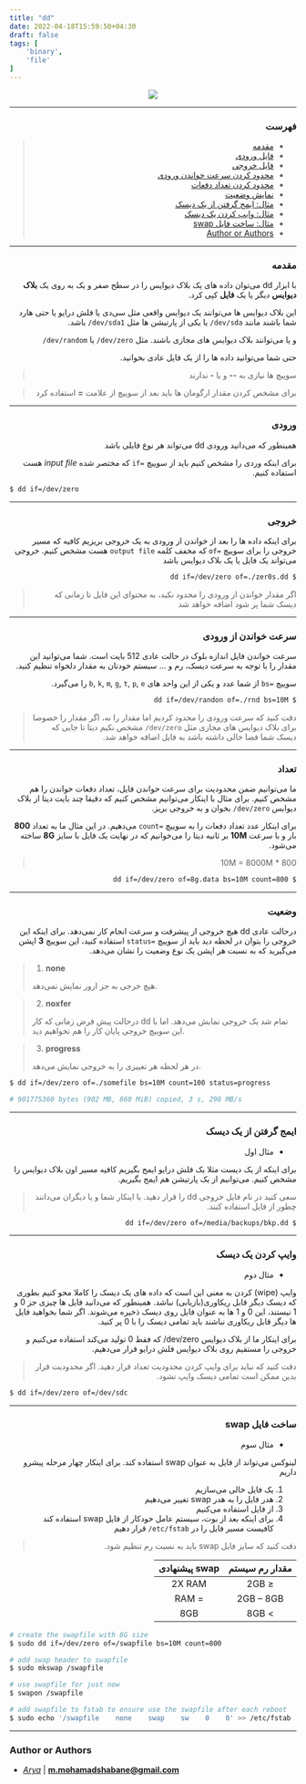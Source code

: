 ```yaml
---
title: "dd"
date: 2022-04-18T15:59:50+04:30
draft: false
tags: [
    'binary',
    'file'
]
---
```


<div style="text-align: center">
  <img src='dd.jpg'>
</div>

---

<div dir='rtl'>

### فهرست

> - [مقدمه](#مقدمه)
> - [فایل ورودی](#ورودی)
> - [فایل خروجی](#خروجی)
> - [محدود کردن سرعت خواندن ورودی](#سرعت-خواندن-از-ورودی)
> - [محدود کردن تعداد دفعات](#تعداد)
> - [نمایش وضعیت](#وضعیت)
> - [مثال:‌ ایمج گرفتن از یک دیسک](#ایمج-گرفتن-از-یک-دیسک)
> - [مثال: وایپ کردن یک دیسک](#وایپ-کردن-یک-دیسک)
> - [مثال: ساخت فایل swap](#ساخت-فایل-swap)
> - [Author or Authors](#author-or-authors)

---

### مقدمه

با ابزار
dd
می‌توان داده های یک بلاک دیوایس را در سطح صفر و یک به روی یک **بلاک دیوایس** دیگر یا یک **فایل** کپی کرد.

این بلاک دیوایس ها می‌توانند یک دیوایس واقعی مثل سی‌دی یا فلش درایو یا حتی هارد شما باشند
مانند
`dev/sda/`
یا یکی از پارتیشن ها مثل
`dev/sda1/`
باشد.

و یا می‌توانند بلاک دیوایس های مجازی باشند. مثل
`dev/zero/`
یا
`dev/random/`

حتی شما می‌توانید داده ها را از یک فایل عادی بخوانید.

> سوییچ ها نیازی به **--** و یا **-** ندارند

> برای مشخص کردن مقدار ارگومان ها باید بعد از سوییچ از علامت **=** استفاده کرد

---

### ورودی

همینطور که می‌دانید ورودی
dd
می‌تواند هر نوع فایلی باشد

برای اینکه وردی را مشخص کنیم باید از سوییچ
`=if`
که مختصر شده
*input file*
هست استفاده کنیم.

<div dir='ltr'>

```bash
$ dd if=/dev/zero
```
</div>

---

### خروجی

برای اینکه داده ها را بعد از خواندن از ورودی به یک خروجی بریزیم
کافیه که مسیر خروجی را برای سوییچ
`=of`
که مخفف کلمه
`output file`
هست 
مشخص کنیم.
خروجی می‌تواند یک فایل یا یک بلاک دیوایس باشد

```bash
$ dd if=/dev/zero of=./zer0s.dd
```

> اگر مقدار خواندن از ورودی را محدود نکید، به محتوای این فایل تا زمانی که دیسک شما پر شود اضافه خواهد شد

---

### سرعت خواندن از ورودی

سرعت خواندن فایل اندازه بلوک در حالت عادی 512 بایت است.
شما می‌توانید این مقدار را با توجه به سرعت دیسک، رم و ...
سیستم خودتان به مقدار دلخواه تنظیم کنید.

سوییچ
`=bs`
از شما عدد و یکی از این واحد های
`b`, `k`, `m`, `g`, `t`, `p`, `e`
را می‌گیرد.

```bash
$ dd if=/dev/randon of=./rnd bs=10M
```

> دقت کنید که سرعت ورودی را محدود کردیم اما مقدار را نه، اگر مقدار را خصوصا برای
> بلاک دیوایس های مجازی مثل 
> `dev/zero/`
> مشخص نکیم دیتا تا جایی که دیسک شما فضا خالی داشته باشد به فایل اضافه خواهد شد.

---

### تعداد

ما می‌توانیم ضمن محدودیت برای سرعت خواندن فایل، تعداد دفعات خواندن را هم مشخص کنیم.
برای مثال با اینکار می‌توانیم مشخص کنیم که دقیقا چند بایت دیتا از
بلاک دیوایس
`dev/zero/`
بخوان و به خروجی بریز.

برای اینکار عدد تعداد دفعات را به سوییچ
`=count`
می‌دهیم.
در این مثال ما به تعداد **800** بار و با سرعت
**10M**
بر ثانیه دیتا را می‌خوانیم
که در نهایت یک فایل با سایز
**8G**
ساخته می‌شود.

> 800 * 10M = 8000M

```bash
$ dd if=/dev/zero of=8g.data bs=10M count=800
```

---

### وضعیت

درحالت عادی
dd
هیچ خروجی از پیشرفت و سرعت انجام کار نمی‌دهد. برای اینکه این خروجی را بتوان در لحظه دید
باید از سوییچ
`=status`
استفاده کنید، این سوییچ **3** اپشن می‌گیرید که به نسبت هر اپشن یک نوع وضعیت را
نشان می‌دهد.

<div dir='ltr'>

> 1. **none**
>
> هیچ خرجی به جز ارور نمایش نمی‌دهد.

> 2. **noxfer**
> 
> درحالت پیش فرض زمانی که کار
> dd
> تمام شد یک خروجی نمایش می‌دهد. اما با این سوییچ خروجی پایان کار را هم نخواهیم دید.

> 3. **progress**
> 
> در هر لحظه هر تغییری را به خروجی نمایش می‌دهد.


```bash
$ dd if=/dev/zero of=./somefile bs=10M count=100 status=progress

# 901775360 bytes (902 MB, 860 MiB) copied, 3 s, 298 MB/s
```
</div>

---

### ایمج گرفتن از یک دیسک

- مثال اول

برای اینکه از یک دیست مثلا یک فلش درایو ایمج بگیریم کافیه مسیر
اون بلاک دیوایس را مشخص کنیم. می‌توانیم از یک پارتیشن هم ایمج بگیریم.

> سعی کنید در نام فایل خروجی 
> dd
> را قرار دهید. با اینکار شما و یا دیگران می‌دانند چطور از فایل استفاده کنند.

```bash
$ dd if=/dev/zero of=/media/backups/bkp.dd
```

---

### وایپ کردن یک دیسک

- مثال دوم

وایپ
(wipe)
کردن به معنی این است که داده های یک دیسک را کاملا محو کنیم
بطوری که دیسک دیگر قابل ریکاوری(بازیابی) نباشد.
همینطور که می‌دانید فایل ها چیزی جز 0 و 1 نیستند، این 0 و 1 ها به عنوان فایل روی دیسک
ذخیره می‌شوند. اگر شما بخواهید فایل ها دیگر قابل ریکاوری نباشند باید تمامی دیسک را با
0
پر کنید.

برای اینکار ما از بلاک دیوایس
dev/zero/
که فقط 0 تولید می‌کند استفاده می‌کنیم و خروجی را مستقیم روی بلاک دیوایس فلش درایو
قرار می‌دهیم.

> دقت کنید که نباید برای وایپ کردن محدودیت تعداد قرار دهید. اگر محدودیت قرار بدین
> ممکن است تمامی دیسک وایپ نشود.

<div dir='ltr'>

```bash
$ dd if=/dev/zero of=/dev/sdc 
```
</div>

---

### ساخت فایل swap

- مثال سوم

لینوکس می‌تواند از فایل به عنوان
swap
استفاده کند.
برای اینکار چهار مرحله پیشرو داریم

1. یک فایل خالی می‌سازیم
2. هدر فایل را به هدر
swap
تغییر می‌دهیم
3. از فایل استفاده می‌کنیم
2. برای اینکه بعد از بوت، سیستم عامل خودکار از فایل
swap
استفاده کند کافیست مسیر فایل را در
`etc/fstab/`
قرار دهیم

> دقت کنید که سایز فایل
> swap
> باید به نسبت رم تنظیم شود.


|مقدار رم سیستم|swap پیشنهادی|
|:-------------------------------:|:--------------------:|
|               ≤ 2GB             |         2X RAM       |
|             2GB – 8GB	          |         = RAM        |
|               > 8GB             |          8GB         |

<div dir='ltr'>

```bash
# create the swapfile with 8G size
$ sudo dd if=/dev/zero of=/swapfile bs=10M count=800

# add swap header to swapfile
$ sudo mkswap /swapfile

# use swapfile for just now
$ swapon /swapfile

# add swapfile to fstab to ensure use the swapfile after each reboot
$ sudo echo '/swapfile    none    swap    sw    0    0' >> /etc/fstab
```

</div>
</div>

---

### Author or Authors

- *[Arya](https://github.com/shabane)* | **<m.mohamadshabane@gmail.com>**
